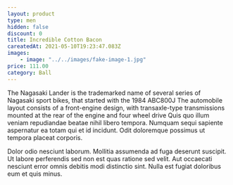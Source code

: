 ```yaml
---
layout: product
type: men
hidden: false
discount: 0
title: Incredible Cotton Bacon
careatedAt: 2021-05-10T19:23:47.083Z
images:
    - image: "../../images/fake-image-1.jpg"
price: 111.00
category: Ball
---
```

The Nagasaki Lander is the trademarked name of several series of Nagasaki sport bikes, that started with the 1984 ABC800J
The automobile layout consists of a front-engine design, with transaxle-type transmissions mounted at the rear of the engine and four wheel drive
Quis quo illum veniam repudiandae beatae nihil libero tempora. Numquam sequi sapiente aspernatur ea totam qui et id incidunt. Odit doloremque possimus ut tempora placeat corporis.
 Dolor odio nesciunt laborum. Mollitia assumenda ad fuga deserunt suscipit. Ut labore perferendis sed non est quas ratione sed velit. Aut occaecati nesciunt error omnis debitis modi distinctio sint. Nulla est fugiat doloribus eum et quis minus.
